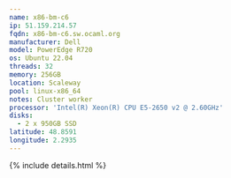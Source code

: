 ```yaml
---
name: x86-bm-c6
ip: 51.159.214.57
fqdn: x86-bm-c6.sw.ocaml.org
manufacturer: Dell
model: PowerEdge R720
os: Ubuntu 22.04
threads: 32
memory: 256GB
location: Scaleway
pool: linux-x86_64
notes: Cluster worker
processor: 'Intel(R) Xeon(R) CPU E5-2650 v2 @ 2.60GHz'
disks:
  - 2 x 950GB SSD
latitude: 48.8591
longitude: 2.2935
---
```

{% include details.html %} 

